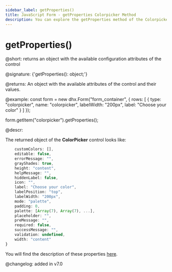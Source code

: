 ```yaml
---
sidebar_label: getProperties()
title: JavaScript Form - getProperties Colorpicker Method 
description: You can explore the getProperties method of the Colorpicker control of Form in the documentation of the DHTMLX JavaScript UI library. Browse developer guides and API reference, try out code examples and live demos, and download a free 30-day evaluation version of DHTMLX Suite.
---
```


# getProperties()

@short: returns an object with the available configuration attributes of the control

@signature: {'getProperties(): object;'}

@returns:
An object with the available attributes of the control and their values.

@example:
const form = new dhx.Form("form_container", {
    rows: [
        {
            type: "colorpicker",
            name: "colorpicker",
            labelWidth: "200px",
            label: "Choose your color"
        }
    ]
});

form.getItem("colorpicker").getProperties();

@descr:

The returned object of the **ColorPicker** control looks like:

```javascript
	customColors: [],
	editable: false,
	errorMessage: "",
	grayShades: true,
	height: "content",
	helpMessage: "",
	hiddenLabel: false,
	icon: "",
	label: "Choose your color",
	labelPosition: "top",
	labelWidth: "200px",
	mode: "palette",
	padding: 0,
	palette: [Array(7), Array(7), ...],
	placeholder: "",
	preMessage: "",
	required: false,
	successMessage: "",
	validation: undefined,
	width: "content"
}
```

You will find the description of these properties [here](form/api/colorpicker/api_colorpicker_properties.md).

@changelog: added in v7.0
